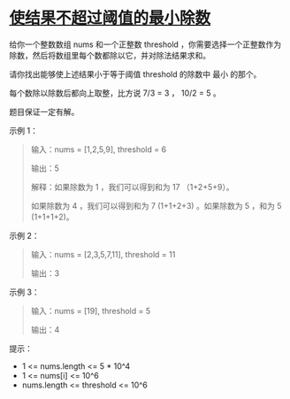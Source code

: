 #  [使结果不超过阈值的最小除数]()

给你一个整数数组 nums 和一个正整数 threshold  ，你需要选择一个正整数作为除数，然后将数组里每个数都除以它，并对除法结果求和。

请你找出能够使上述结果小于等于阈值 threshold 的除数中 最小 的那个。

每个数除以除数后都向上取整，比方说 7/3 = 3 ， 10/2 = 5 。

题目保证一定有解。

 

示例 1：

> 输入：nums = [1,2,5,9], threshold = 6
> 
> 输出：5
> 
> 解释：如果除数为 1 ，我们可以得到和为 17 （1+2+5+9）。
> 
> 如果除数为 4 ，我们可以得到和为 7 (1+1+2+3) 。如果除数为 5 ，和为 5 (1+1+1+2)。

示例 2：

> 输入：nums = [2,3,5,7,11], threshold = 11
> 
> 输出：3

示例 3：

> 输入：nums = [19], threshold = 5
> 
> 输出：4
 

提示：

- 1 <= nums.length <= 5 * 10^4
- 1 <= nums[i] <= 10^6
- nums.length <= threshold <= 10^6